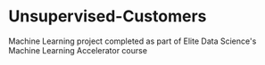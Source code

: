 # Unsupervised-Customers
Machine Learning project completed as part of Elite Data Science's Machine Learning Accelerator course
